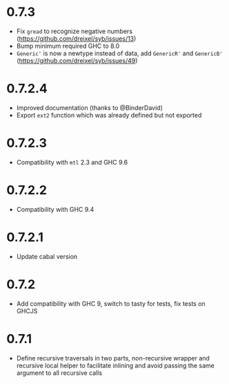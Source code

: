 # 0.7.3

- Fix `gread` to recognize negative numbers (https://github.com/dreixel/syb/issues/13)
- Bump minimum required GHC to 8.0
- `Generic'` is now a newtype instead of data, add `GenericR'` and `GenericB'` (https://github.com/dreixel/syb/issues/49)

# 0.7.2.4
- Improved documentation (thanks to @BinderDavid)
- Export `ext2` function which was already defined but not exported

# 0.7.2.3
- Compatibility with `mtl` 2.3 and GHC 9.6

# 0.7.2.2
- Compatibility with GHC 9.4

# 0.7.2.1
- Update cabal version

# 0.7.2
- Add compatibility with GHC 9, switch to tasty for tests, fix tests on GHCJS

# 0.7.1
- Define recursive traversals in two parts, non-recursive wrapper and recursive local helper to facilitate inlining and avoid passing the same argument to all recursive calls
